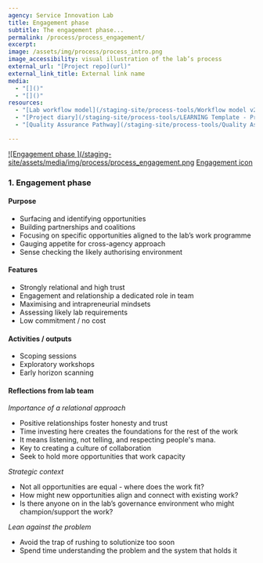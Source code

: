 ```yaml
---
agency: Service Innovation Lab
title: Engagement phase
subtitle: The engagement phase...  
permalink: /process/process_engagement/
excerpt:
image: /assets/img/process/process_intro.png
image_accessibility: visual illustration of the lab’s process
external_url: "[Project repo](url)"
external_link_title: External link name
media:
  - "[]()"
  - "[]()"
resources:
  - "[Lab workflow model](/staging-site/process-tools/Workflow model v2.pdf)"
  - "[Project diary](/staging-site/process-tools/LEARNING Template - Project diary(1).docx)"
  - "[Quality Assurance Pathway](/staging-site/process-tools/Quality Assurance Pathway(1).xlsx)"

---
```


[![Engagement phase ](/staging-site/assets/media/img/process/process_engagement.png](/assets/media/img/process/process_engagement.png)
[Engagement icon](#Go-to-DetailedDescription)

### 1. Engagement phase

#### Purpose
* Surfacing and identifying opportunities
* Building partnerships and coalitions
* Focusing on specific opportunities aligned to the lab’s work programme
* Gauging appetite for cross-agency approach
* Sense checking the likely authorising environment

#### Features
* Strongly relational and high trust
* Engagement and relationship a dedicated role in team
* Maximising and intrapreneurial mindsets
* Assessing likely lab requirements
* Low commitment / no cost

#### Activities / outputs
* Scoping sessions
* Exploratory workshops
* Early horizon scanning

#### Reflections from lab team

*Importance of a relational approach*
* Positive relationships foster honesty and trust
* Time investing here creates the foundations for the rest of the work
* It means listening, not telling, and respecting people's mana.
* Key to creating a culture of collaboration
* Seek to hold more opportunities that work capacity

*Strategic context*
* Not all opportunities are equal - where does the work fit?
* How might new opportunities align and connect with existing work? 
* Is there anyone on in the lab’s governance environment who might champion/support the work?

*Lean against the problem*
* Avoid the trap of rushing to solutionize too soon
* Spend time understanding the problem and the system that holds it
